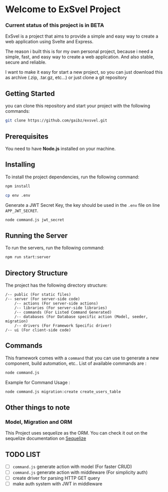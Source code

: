 # Welcome to ExSvel Project

### Current status of this project is in BETA

ExSvel is a project that aims to provide a simple and easy way to create a web application using Svelte and Express. 

The reason i built this is for my own personal project, because i need a simple, fast, and easy way to create a web application. And also stable, secure and reliable.

I want to make it easy for start a new project, so you can just download this as archive (.zip, .tar.gz, etc...) or just clone a git repository

## Getting Started

you can clone this repository and start your project with the following commands:

```bash
git clone https://github.com/gaibz/exsvel.git
```

## Prerequisites

You need to have **Node.js** installed on your machine.

## Installing

To install the project dependencies, run the following command:

```bash
npm install
```

```bash
cp env .env
```

Generate a JWT Secret Key, the key should be used in the `.env` file on line `APP_JWT_SECRET`.

```bash
node command.js jwt_secret
```


## Running the Server

To run the servers, run the following command:

```bash
npm run start:server
```

## Directory Structure

The project has the following directory structure:

```
/-- public (For static files)
/-- server (For server-side code)
    /-- actions (For server-side actions)
    /-- libraries (For server-side libraries)
    /-- commands (For Listed Command Generated)
    /-- databases (For Database specific action (Model, seeder, migration)
    /-- drivers (For Framework Specific driver)
/-- ui (For client-side code)
```


## Commands 

This framework comes with a `command` that you can use to generate a new component, build automation, etc.. List of available commands are :

```bash
node command.js
```

Example for Command Usage : 
```bash
node command.js migration:create create_users_table
```


## Other things to note

### Model, Migration and ORM

This Project uses sequelize as the ORM. You can check it out on the sequelize documentation on [Sequelize](https://sequelize.org/)


## TODO LIST

- [ ] `command.js` generate action with model (For faster CRUD)
- [ ] `command.js` generate action with middleware (For simplicity auth)
- [ ] create driver for parsing HTTP GET query 
- [ ] make auth system with JWT in middleware
